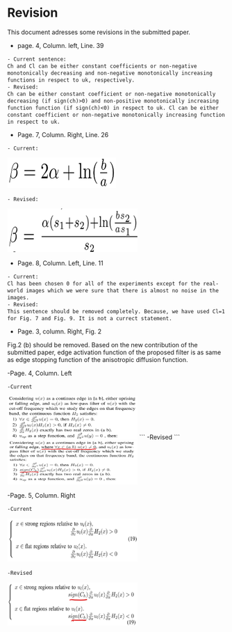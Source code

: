# Revision
This document adresses some revisions in the submitted paper.
- page. 4, Column. left, Line. 39
```
- Current sentence:
Ch and Cl can be either constant coefficients or non-negative monotonically decreasing and non-negative monotonically increasing functions in respect to uk, respectively.
- Revised:
Ch can be either constant coefficient or non-negative monotonically decreasing (if sign(ch)>0) and non-positive monotonically increasing function function (if sign(ch)<0) in respect to uk. Cl can be either constant coefficient or non-negative monotonically increasing function in respect to uk.
```
- Page. 7, Column. Right, Line. 26
```
- Current:
```
<img src="https://github.com/onionhub/TIP/blob/Drafts/Currentbeta.JPG" width="250" height="70">

```
- Revised:
```
<img src="https://github.com/onionhub/TIP/blob/Drafts/Revisedbeta.JPG" width="300" height="100">

- Page. 8, Column. Left, Line. 11
```
- Current:
Cl has been chosen 0 for all of the experiments except for the real-world images which we were sure that there is almost no noise in the images.
- Revised:
This sentence should be removed completely. Because, we have used Cl=1 for Fig. 7 and Fig. 9. It is not a currect statement.
```
- Page. 3, column. Right, Fig. 2

Fig.2 (b) should be removed.  Based on the new contribution of the submitted paper, edge activation function of the proposed filter is as same as edge stopping function of the anisotropic diffusion function. 

-Page. 4, Column. Left
```
-Current
```
<img src="https://github.com/onionhub/TIP/blob/Drafts/Drafts/Prin_Re1.JPG" width="300" height="100">
```
-Revised
```
<img src="https://github.com/onionhub/TIP/blob/Drafts/Drafts/Prin_Re2-ink.JPG" width="300" height="100">

-Page. 5, Column. Right
```
-Current
```
<img src="https://github.com/onionhub/TIP/blob/Drafts/Drafts/Re-19-1.JPG" width="300" height="100">

```
-Revised
```
<img src="https://github.com/onionhub/TIP/blob/Drafts/Drafts/InkedRe-19-2_ink.jpg" width="300" height="100">
